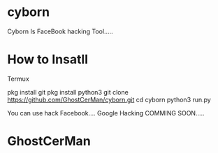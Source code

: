 # cyborn
Cyborn Is FaceBook hacking Tool.....

# How to Insatll

Termux

pkg install git
pkg install python3
git clone https://github.com/GhostCerMan/cyborn.git
cd cyborn
python3 run.py

You can use hack Facebook.... Google Hacking COMMING SOON.....

# GhostCerMan
